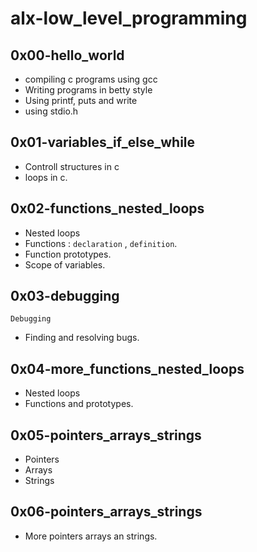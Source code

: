 # alx-low_level_programming

## 0x00-hello_world
- compiling c programs using gcc
- Writing programs in betty style
- Using printf, puts and write
- using stdio.h

## 0x01-variables_if_else_while
- Controll structures in c
- loops in c.

## 0x02-functions_nested_loops
- Nested loops
- Functions : ``` declaration ``` , ``` definition ```.
- Function prototypes.
- Scope of variables.

## 0x03-debugging
``` Debugging ```
- Finding and resolving bugs.

## 0x04-more_functions_nested_loops
- Nested loops
- Functions and prototypes.

## 0x05-pointers_arrays_strings
- Pointers
- Arrays
- Strings

## 0x06-pointers_arrays_strings
- More pointers arrays an strings.